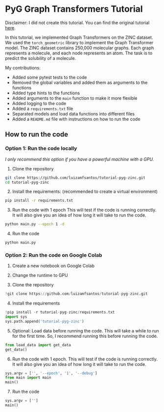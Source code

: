 # PyG Graph Transformers Tutorial

Disclaimer: I did not create this tutorial. You can find the original tutorial [here](https://pytorch-geometric.readthedocs.io/en/latest/tutorial/graph_transformer.html).

In this tutorial, we implemented Graph Transformers on the ZINC dataset. We used the `torch_geometric` library to implement the Graph Transformer model. The ZINC dataset contains 250,000 molecular graphs. Each graph represents a molecule, and each node represents an atom. The task is to predict the solubility of a molecule.

My contributions:
- Added some pytest tests to the code
- Removed the global variables and added them as arguments to the functions
- Added type hints to the functions
- Added arguments to the `main` function to make it more flexible
- Added logging to the code
- Added a `requirements.txt` file
- Separated models and load data functions into different files
- Added a `README.md` file with instructions on how to run the code

## How to run the code

### Option 1: Run the code locally
*I only recommend this option if you have a powerful machine with a GPU.*

1. Clone the repository
```bash
git clone https://github.com/luizamfsantos/tutorial-pyg-zinc.git
cd tutorial-pyg-zinc
```

2. Install the requirements:
(recommended to create a virtual environment) 
```bash
pip install -r requirements.txt
```

3. Run the code with 1 epoch
This will test if the code is running correctly. It will
also give you an idea of how long it will take to run the code.
```bash
python main.py --epoch 1 -d
```

4. Run the code
```bash
python main.py
```

### Option 2: Run the code on Google Colab

1. Create a new notebook on Google Colab

2. Change the runtime to GPU

3. Clone the repository
```python
!git clone https://github.com/luizamfsantos/tutorial-pyg-zinc.git
```

4. Install the requirements
```python
!pip install -r tutorial-pyg-zinc/requirements.txt
import sys
sys.path.append('tutorial-pyg-zinc')
```

5. Optional: Load data before running the code.
This will take a while to run for the first time. So, I recommend running this before running the code.
```python
from load_data import get_data
get_data()
```

6. Run the code with 1 epoch.
This will test if the code is running correctly. It will
also give you an idea of how long it will take to run the code.
```python
sys.argv = ['', '--epoch', '1', '--debug']
from main import main
main()
```

7. Run the code
```python
sys.argv = ['']
main()
```